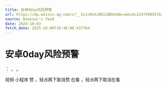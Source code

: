 ```yaml
---
title: 安卓0day风险预警
url: https://mp.weixin.qq.com/s?__biz=MzkzNDIzNDUxOQ==&mid=2247490557&idx=3&sn=1670eb215c0480c52fc8e00d530fba8f
source: Doonsec's feed
date: 2024-10-03
fetch_date: 2025-10-06T18:48:00.437784
---
```


# 安卓0day风险预警

：
，
。

视频
小程序
赞
，轻点两下取消赞
在看
，轻点两下取消在看